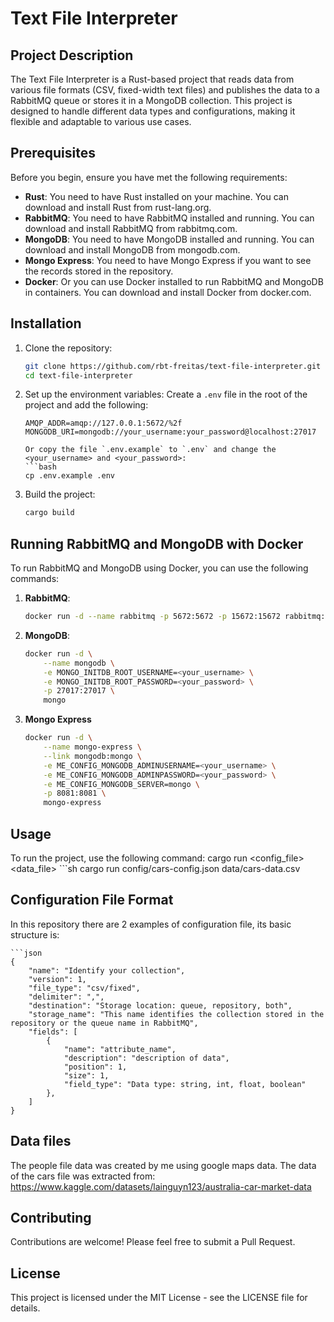 # Text File Interpreter

## Project Description
The Text File Interpreter is a Rust-based project that reads data from various file formats (CSV, fixed-width text files) and publishes the data to a RabbitMQ queue or stores it in a MongoDB collection. This project is designed to handle different data types and configurations, making it flexible and adaptable to various use cases.

## Prerequisites
Before you begin, ensure you have met the following requirements:
- **Rust**: You need to have Rust installed on your machine. You can download and install Rust from rust-lang.org.
- **RabbitMQ**: You need to have RabbitMQ installed and running. You can download and install RabbitMQ from rabbitmq.com.
- **MongoDB**: You need to have MongoDB installed and running. You can download and install MongoDB from mongodb.com.
- **Mongo Express**: You need to have Mongo Express if you want to see the records stored in the repository.
- **Docker**: Or you can use Docker installed to run RabbitMQ and MongoDB in containers. You can download and install Docker from docker.com.

## Installation
1. Clone the repository:
    ```sh
    git clone https://github.com/rbt-freitas/text-file-interpreter.git
    cd text-file-interpreter

2. Set up the environment variables:
    Create a `.env` file in the root of the project and add the following:
    ```env
    AMQP_ADDR=amqp://127.0.0.1:5672/%2f
    MONGODB_URI=mongodb://your_username:your_password@localhost:27017

   Or copy the file `.env.example` to `.env` and change the <your_username> and <your_password>:
   ```bash
   cp .env.example .env

3. Build the project:
    ```sh
    cargo build

## Running RabbitMQ and MongoDB with Docker
To run RabbitMQ and MongoDB using Docker, you can use the following commands:

1. **RabbitMQ**:
    ```sh
    docker run -d --name rabbitmq -p 5672:5672 -p 15672:15672 rabbitmq:3-management

2. **MongoDB**:
    ```sh
    docker run -d \
        --name mongodb \
        -e MONGO_INITDB_ROOT_USERNAME=<your_username> \
        -e MONGO_INITDB_ROOT_PASSWORD=<your_password> \
        -p 27017:27017 \
        mongo

3. **Mongo Express**
    ```sh
    docker run -d \
        --name mongo-express \
        --link mongodb:mongo \
        -e ME_CONFIG_MONGODB_ADMINUSERNAME=<your_username> \
        -e ME_CONFIG_MONGODB_ADMINPASSWORD=<your_password> \
        -e ME_CONFIG_MONGODB_SERVER=mongo \
        -p 8081:8081 \
        mongo-express

## Usage
To run the project, use the following command: cargo run <config_file> <data_file> <queue>
    ```sh
    cargo run config/cars-config.json data/cars-data.csv

## Configuration File Format
In this repository there are 2 examples of configuration file, its basic structure is:

    ```json
    {
        "name": "Identify your collection",
        "version": 1,
        "file_type": "csv/fixed",
        "delimiter": ",",
        "destination": "Storage location: queue, repository, both",
        "storage_name": "This name identifies the collection stored in the repository or the queue name in RabbitMQ",
        "fields": [
            {
                "name": "attribute_name",
                "description": "description of data",
                "position": 1,
                "size": 1,
                "field_type": "Data type: string, int, float, boolean"
            },
        ]
    }

## Data files
The people file data was created by me using google maps data.
The data of the cars file was extracted from: https://www.kaggle.com/datasets/lainguyn123/australia-car-market-data

## Contributing
Contributions are welcome! Please feel free to submit a Pull Request.

## License
This project is licensed under the MIT License - see the LICENSE file for details.